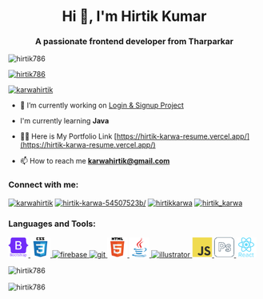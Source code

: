 <h1 align="center">Hi 👋, I'm Hirtik Kumar</h1>
<h3 align="center">A passionate frontend developer from Tharparkar</h3>

<p align="left"> <img src="https://komarev.com/ghpvc/?username=hirtik786&label=Profile%20views&color=0e75b6&style=flat" alt="hirtik786" /> </p>

<p align="left"> <a href="https://github.com/ryo-ma/github-profile-trophy"><img src="https://github-profile-trophy.vercel.app/?username=hirtik786" alt="hirtik786" /></a> </p>

<p align="left"> <a href="https://twitter.com/karwahirtik" target="blank"><img src="https://img.shields.io/twitter/follow/karwahirtik?logo=twitter&style=for-the-badge" alt="karwahirtik" /></a> </p>

- 🔭 I’m currently working on [Login & Signup Project](https://user-login-signup.vercel.app/)

- I'm currently learning **Java**

- 👨‍💻 Here is My Portfolio Link [https://hirtik-karwa-resume.vercel.app/](https://hirtik-karwa-resume.vercel.app/)

- 📫 How to reach me **karwahirtik@gmail.com**

<h3 align="left">Connect with me:</h3>
<p align="left">
<a href="https://twitter.com/karwahirtik" target="blank"><img align="center" src="https://raw.githubusercontent.com/rahuldkjain/github-profile-readme-generator/master/src/images/icons/Social/twitter.svg" alt="karwahirtik" height="30" width="40" /></a>
<a href="https://linkedin.com/in/hirtik-karwa-54507523b/" target="blank"><img align="center" src="https://raw.githubusercontent.com/rahuldkjain/github-profile-readme-generator/master/src/images/icons/Social/linked-in-alt.svg" alt="hirtik-karwa-54507523b/" height="30" width="40" /></a>
<a href="https://fb.com/hirtikkarwa" target="blank"><img align="center" src="https://raw.githubusercontent.com/rahuldkjain/github-profile-readme-generator/master/src/images/icons/Social/facebook.svg" alt="hirtikkarwa" height="30" width="40" /></a>
<a href="https://instagram.com/hirtik_karwa" target="blank"><img align="center" src="https://raw.githubusercontent.com/rahuldkjain/github-profile-readme-generator/master/src/images/icons/Social/instagram.svg" alt="hirtik_karwa" height="30" width="40" /></a>
</p>

<h3 align="left">Languages and Tools:</h3>
<p align="left"> <a href="https://getbootstrap.com" target="_blank" rel="noreferrer"> <img src="https://raw.githubusercontent.com/devicons/devicon/master/icons/bootstrap/bootstrap-plain-wordmark.svg" alt="bootstrap" width="40" height="40"/> </a> <a href="https://www.w3schools.com/css/" target="_blank" rel="noreferrer"> <img src="https://raw.githubusercontent.com/devicons/devicon/master/icons/css3/css3-original-wordmark.svg" alt="css3" width="40" height="40"/> </a> <a href="https://firebase.google.com/" target="_blank" rel="noreferrer"> <img src="https://www.vectorlogo.zone/logos/firebase/firebase-icon.svg" alt="firebase" width="40" height="40"/> </a> <a href="https://git-scm.com/" target="_blank" rel="noreferrer"> <img src="https://www.vectorlogo.zone/logos/git-scm/git-scm-icon.svg" alt="git" width="40" height="40"/> </a> <a href="https://www.w3.org/html/" target="_blank" rel="noreferrer"> <img src="https://raw.githubusercontent.com/devicons/devicon/master/icons/html5/html5-original-wordmark.svg" alt="html5" width="40" height="40"/> </a>
  <a href="https://www.java.com" target="_blank" rel="noreferrer"> <img src="https://raw.githubusercontent.com/devicons/devicon/master/icons/java/java-original.svg" alt="java" width="40" height="40"/> </a><a href="https://www.adobe.com/in/products/illustrator.html" target="_blank" rel="noreferrer"> <img src="https://www.vectorlogo.zone/logos/adobe_illustrator/adobe_illustrator-icon.svg" alt="illustrator" width="40" height="40"/> </a> <a href="https://developer.mozilla.org/en-US/docs/Web/JavaScript" target="_blank" rel="noreferrer"> <img src="https://raw.githubusercontent.com/devicons/devicon/master/icons/javascript/javascript-original.svg" alt="javascript" width="40" height="40"/> </a> <a href="https://www.photoshop.com/en" target="_blank" rel="noreferrer"> <img src="https://raw.githubusercontent.com/devicons/devicon/master/icons/photoshop/photoshop-line.svg" alt="photoshop" width="40" height="40"/> </a> <a href="https://reactjs.org/" target="_blank" rel="noreferrer"> <img src="https://raw.githubusercontent.com/devicons/devicon/master/icons/react/react-original-wordmark.svg" alt="react" width="40" height="40"/> </a> </p>

<p><img align="center" src="https://github-readme-stats.vercel.app/api/top-langs?username=hirtik786&show_icons=true&locale=en&layout=compact" alt="hirtik786" /></p>

<p><img align="center" src="https://github-readme-streak-stats.herokuapp.com/?user=hirtik786&" alt="hirtik786" /></p>
